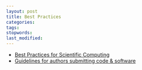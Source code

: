 ```yaml
---
layout: post
title: Best Practices
categories:
tags:
stopwords:
last_modified:
---
```


* [Best Practices for Scientific Computing](https://journals.plos.org/plosbiology/article?id=10.1371/journal.pbio.1001745)
* [Guidelines for authors submitting code & software](https://www.nature.com/documents/GuidelinesCodePublication.pdf)
